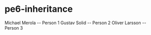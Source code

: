 # pe6-inheritance

Michael Merola -- Person 1 
Gustav Solid -- Person 2 
Oliver Larsson -- Person 3 

